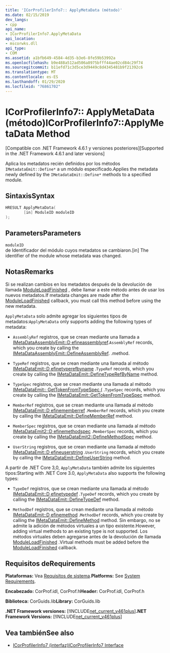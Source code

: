 ```yaml
---
title: 'ICorProfilerInfo7:: ApplyMetaData (método)'
ms.date: 02/15/2019
dev_langs:
- cpp
api_name:
- ICorProfilerInfo7.ApplyMetaData
api_location:
- mscorwks.dll
api_type:
- COM
ms.assetid: a1bfb649-4584-4d35-b3e6-8fe59b53992a
ms.openlocfilehash: b9e488a512ad506a8975bfff44ae02cd84c29f74
ms.sourcegitcommit: b11efd71c3d5ce3d9449c8d4345481b9f21392c6
ms.translationtype: MT
ms.contentlocale: es-ES
ms.lasthandoff: 01/29/2020
ms.locfileid: "76861702"
---
```

# <a name="icorprofilerinfo7applymetadata-method"></a><span data-ttu-id="06e9c-102">ICorProfilerInfo7:: ApplyMetaData (método)</span><span class="sxs-lookup"><span data-stu-id="06e9c-102">ICorProfilerInfo7::ApplyMetaData Method</span></span>
<span data-ttu-id="06e9c-103">[Compatible con .NET Framework 4.6.1 y versiones posteriores]</span><span class="sxs-lookup"><span data-stu-id="06e9c-103">[Supported in the .NET Framework 4.6.1 and later versions]</span></span>  
  
 <span data-ttu-id="06e9c-104">Aplica los metadatos recién definidos por los métodos `IMetadataEmit::Define*` a un módulo especificado.</span><span class="sxs-lookup"><span data-stu-id="06e9c-104">Applies the metadata newly defined by the `IMetadataEmit::Define*` methods to a specified module.</span></span>  
  
## <a name="syntax"></a><span data-ttu-id="06e9c-105">Sintaxis</span><span class="sxs-lookup"><span data-stu-id="06e9c-105">Syntax</span></span>  
  
```cpp
HRESULT ApplyMetaData(  
        [in] ModuleID moduleID  
);  
```  
  
## <a name="parameters"></a><span data-ttu-id="06e9c-106">Parameters</span><span class="sxs-lookup"><span data-stu-id="06e9c-106">Parameters</span></span>  
 `moduleID`  
 <span data-ttu-id="06e9c-107">de Identificador del módulo cuyos metadatos se cambiaron.</span><span class="sxs-lookup"><span data-stu-id="06e9c-107">[in] The identifier of the module whose metadata was changed.</span></span>  
  
## <a name="remarks"></a><span data-ttu-id="06e9c-108">Notas</span><span class="sxs-lookup"><span data-stu-id="06e9c-108">Remarks</span></span>  
 <span data-ttu-id="06e9c-109">Si se realizan cambios en los metadatos después de la devolución de llamada [ModuleLoadFinished](icorprofilercallback-moduleloadfinished-method.md) , debe llamar a este método antes de usar los nuevos metadatos.</span><span class="sxs-lookup"><span data-stu-id="06e9c-109">If metadata changes are made after the [ModuleLoadFinished](icorprofilercallback-moduleloadfinished-method.md) callback, you must call this method before using the new metadata.</span></span>  
  
 <span data-ttu-id="06e9c-110">`ApplyMetaData` solo admite agregar los siguientes tipos de metadatos:</span><span class="sxs-lookup"><span data-stu-id="06e9c-110">`ApplyMetaData` only supports adding the following types of metadata:</span></span>  
  
- <span data-ttu-id="06e9c-111">`AssemblyRef` registros, que se crean mediante una llamada a [IMetaDataAssemblyEmit::D efineassemblyref](../../../../docs/framework/unmanaged-api/metadata/imetadataassemblyemit-defineassemblyref-method.md).</span><span class="sxs-lookup"><span data-stu-id="06e9c-111">`AssemblyRef` records, which you create by calling the [IMetaDataAssemblyEmit::DefineAssemblyRef](../../../../docs/framework/unmanaged-api/metadata/imetadataassemblyemit-defineassemblyref-method.md).</span></span> <span data-ttu-id="06e9c-112">.</span><span class="sxs-lookup"><span data-stu-id="06e9c-112">method.</span></span>  
  
- <span data-ttu-id="06e9c-113">`TypeRef` registros, que se crean mediante una llamada al método [IMetaDataEmit::D efinetyperefbyname](../../../../docs/framework/unmanaged-api/metadata/imetadataemit-definetyperefbyname-method.md) .</span><span class="sxs-lookup"><span data-stu-id="06e9c-113">`TypeRef` records, which you create by calling the [IMetaDataEmit::DefineTypeRefByName](../../../../docs/framework/unmanaged-api/metadata/imetadataemit-definetyperefbyname-method.md) method.</span></span>  
  
- <span data-ttu-id="06e9c-114">`TypeSpec` registros, que se crean mediante una llamada al método [IMetaDataEmit:: GetTokenFromTypeSpec (](../../../../docs/framework/unmanaged-api/metadata/imetadataemit-gettokenfromtypespec-method.md) .</span><span class="sxs-lookup"><span data-stu-id="06e9c-114">`TypeSpec` records, which you create by calling the [IMetaDataEmit::GetTokenFromTypeSpec](../../../../docs/framework/unmanaged-api/metadata/imetadataemit-gettokenfromtypespec-method.md) method.</span></span>  
  
- <span data-ttu-id="06e9c-115">`MemberRef` registros, que se crean mediante una llamada al método [IMetaDataEmit::D efinememberref](../../../../docs/framework/unmanaged-api/metadata/imetadataemit-definememberref-method.md) .</span><span class="sxs-lookup"><span data-stu-id="06e9c-115">`MemberRef` records, which you create by calling the [IMetaDataEmit::DefineMemberRef](../../../../docs/framework/unmanaged-api/metadata/imetadataemit-definememberref-method.md) method.</span></span>  
  
- <span data-ttu-id="06e9c-116">`MemberSpec` registros, que se crean mediante una llamada al método [IMetaDataEmit2::D efinemethodspec](../../../../docs/framework/unmanaged-api/metadata/imetadataemit2-definemethodspec-method.md) .</span><span class="sxs-lookup"><span data-stu-id="06e9c-116">`MemberSpec` records, which you create by calling the [IMetaDataEmit2::DefineMethodSpec](../../../../docs/framework/unmanaged-api/metadata/imetadataemit2-definemethodspec-method.md) method.</span></span>  
  
- <span data-ttu-id="06e9c-117">`UserString` registros, que se crean mediante una llamada al método [IMetaDataEmit::D efineuserstring](../../../../docs/framework/unmanaged-api/metadata/imetadataemit-defineuserstring-method.md) .</span><span class="sxs-lookup"><span data-stu-id="06e9c-117">`UserString` records, which you create by calling the [IMetaDataEmit::DefineUserString](../../../../docs/framework/unmanaged-api/metadata/imetadataemit-defineuserstring-method.md) method.</span></span>  

<span data-ttu-id="06e9c-118">A partir de .NET Core 3,0, `ApplyMetaData` también admite los siguientes tipos:</span><span class="sxs-lookup"><span data-stu-id="06e9c-118">Starting with .NET Core 3.0, `ApplyMetaData` also supports the following types:</span></span>

- <span data-ttu-id="06e9c-119">`TypeDef` registros, que se crean mediante una llamada al método [IMetaDataEmit::D efinetypedef](../../../../docs/framework/unmanaged-api/metadata/imetadataemit-definetypedef-method.md) .</span><span class="sxs-lookup"><span data-stu-id="06e9c-119">`TypeDef` records, which you create by calling the [IMetaDataEmit::DefineTypeDef](../../../../docs/framework/unmanaged-api/metadata/imetadataemit-definetypedef-method.md) method.</span></span>

- <span data-ttu-id="06e9c-120">`MethodDef` registros, que se crean mediante una llamada al método [IMetaDataEmit::D efinemethod](../../../../docs/framework/unmanaged-api/metadata/imetadataemit-definemethod-method.md) .</span><span class="sxs-lookup"><span data-stu-id="06e9c-120">`MethodDef` records, which you create by calling the [IMetaDataEmit::DefineMethod](../../../../docs/framework/unmanaged-api/metadata/imetadataemit-definemethod-method.md) method.</span></span> <span data-ttu-id="06e9c-121">Sin embargo, no se admite la adición de métodos virtuales a un tipo existente.</span><span class="sxs-lookup"><span data-stu-id="06e9c-121">However, adding virtual methods to an existing type is not supported.</span></span> <span data-ttu-id="06e9c-122">Los métodos virtuales deben agregarse antes de la devolución de llamada [ModuleLoadFinished](icorprofilercallback-moduleloadfinished-method.md) .</span><span class="sxs-lookup"><span data-stu-id="06e9c-122">Virtual methods must be added before the [ModuleLoadFinished](icorprofilercallback-moduleloadfinished-method.md) callback.</span></span>

## <a name="requirements"></a><span data-ttu-id="06e9c-123">Requisitos de</span><span class="sxs-lookup"><span data-stu-id="06e9c-123">Requirements</span></span>  
 <span data-ttu-id="06e9c-124">**Plataformas:** Vea [Requisitos de sistema](../../../../docs/framework/get-started/system-requirements.md).</span><span class="sxs-lookup"><span data-stu-id="06e9c-124">**Platforms:** See [System Requirements](../../../../docs/framework/get-started/system-requirements.md).</span></span>  
  
 <span data-ttu-id="06e9c-125">**Encabezado:** CorProf.idl, CorProf.h</span><span class="sxs-lookup"><span data-stu-id="06e9c-125">**Header:** CorProf.idl, CorProf.h</span></span>  
  
 <span data-ttu-id="06e9c-126">**Biblioteca:** CorGuids.lib</span><span class="sxs-lookup"><span data-stu-id="06e9c-126">**Library:** CorGuids.lib</span></span>  
  
 <span data-ttu-id="06e9c-127">**.NET Framework versiones:** [!INCLUDE[net_current_v461plus](../../../../includes/net-current-v461plus-md.md)]</span><span class="sxs-lookup"><span data-stu-id="06e9c-127">**.NET Framework Versions:** [!INCLUDE[net_current_v461plus](../../../../includes/net-current-v461plus-md.md)]</span></span>  
  
## <a name="see-also"></a><span data-ttu-id="06e9c-128">Vea también</span><span class="sxs-lookup"><span data-stu-id="06e9c-128">See also</span></span>

- [<span data-ttu-id="06e9c-129">ICorProfilerInfo7 (interfaz)</span><span class="sxs-lookup"><span data-stu-id="06e9c-129">ICorProfilerInfo7 Interface</span></span>](icorprofilerinfo7-interface.md)

